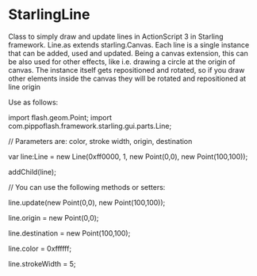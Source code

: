 # StarlingLine
Class to simply draw and update lines in ActionScript 3 in Starling framework.
Line.as extends starling.Canvas. Each line is a single instance that can be added, used and updated.
Being a canvas extension, this can be also used for other effects, like i.e. drawing a circle at the origin of canvas.
The instance itself gets repositioned and rotated, so if you draw other elements inside the canvas they will be rotated and repositioned at line origin 


Use as follows:

import flash.geom.Point;
import com.pippoflash.framework.starling.gui.parts.Line;

// Parameters are: color, stroke width, origin, destination

var line:Line = new Line(0xff0000, 1, new Point(0,0), new Point(100,100)); 

addChild(line);


// You can use the following methods or setters:

line.update(new Point(0,0), new Point(100,100));

line.origin = new Point(0,0);

line.destination = new Point(100,100);

line.color = 0xffffff;

line.strokeWidth = 5;



